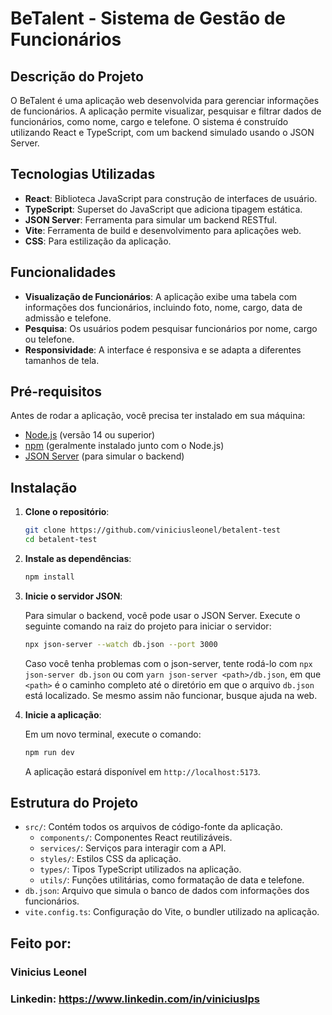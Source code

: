 # BeTalent - Sistema de Gestão de Funcionários

## Descrição do Projeto

O BeTalent é uma aplicação web desenvolvida para gerenciar informações de funcionários. A aplicação permite visualizar, pesquisar e filtrar dados de funcionários, como nome, cargo e telefone. O sistema é construído utilizando React e TypeScript, com um backend simulado usando o JSON Server.

## Tecnologias Utilizadas

- **React**: Biblioteca JavaScript para construção de interfaces de usuário.
- **TypeScript**: Superset do JavaScript que adiciona tipagem estática.
- **JSON Server**: Ferramenta para simular um backend RESTful.
- **Vite**: Ferramenta de build e desenvolvimento para aplicações web.
- **CSS**: Para estilização da aplicação.

## Funcionalidades

- **Visualização de Funcionários**: A aplicação exibe uma tabela com informações dos funcionários, incluindo foto, nome, cargo, data de admissão e telefone.
- **Pesquisa**: Os usuários podem pesquisar funcionários por nome, cargo ou telefone.
- **Responsividade**: A interface é responsiva e se adapta a diferentes tamanhos de tela.

## Pré-requisitos

Antes de rodar a aplicação, você precisa ter instalado em sua máquina:

- [Node.js](https://nodejs.org/) (versão 14 ou superior)
- [npm](https://www.npmjs.com/) (geralmente instalado junto com o Node.js)
- [JSON Server](https://github.com/typicode/json-server) (para simular o backend)

## Instalação

1. **Clone o repositório**:

   ```bash
   git clone https://github.com/viniciusleonel/betalent-test
   cd betalent-test
   ```

2. **Instale as dependências**:

   ```bash
   npm install
   ```

3. **Inicie o servidor JSON**:

   Para simular o backend, você pode usar o JSON Server. Execute o seguinte comando na raiz do projeto para iniciar o servidor:

   ```bash
   npx json-server --watch db.json --port 3000
   ```

   Caso você tenha problemas com o json-server, tente rodá-lo com `npx json-server db.json` ou com `yarn json-server <path>/db.json`, em que `<path>` é o caminho completo até o diretório em que o arquivo `db.json` está localizado. Se mesmo assim não funcionar, busque ajuda na web.

4. **Inicie a aplicação**:

   Em um novo terminal, execute o comando:

   ```bash
   npm run dev
   ```

   A aplicação estará disponível em `http://localhost:5173`.

## Estrutura do Projeto

- `src/`: Contém todos os arquivos de código-fonte da aplicação.
  - `components/`: Componentes React reutilizáveis.
  - `services/`: Serviços para interagir com a API.
  - `styles/`: Estilos CSS da aplicação.
  - `types/`: Tipos TypeScript utilizados na aplicação.
  - `utils/`: Funções utilitárias, como formatação de data e telefone.
- `db.json`: Arquivo que simula o banco de dados com informações dos funcionários.
- `vite.config.ts`: Configuração do Vite, o bundler utilizado na aplicação.

## Feito por:

### Vinicius Leonel

### Linkedin: https://www.linkedin.com/in/viniciuslps
